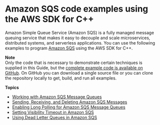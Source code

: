 # Amazon SQS code examples using the AWS SDK for C\+\+<a name="examples-sqs"></a>

Amazon Simple Queue Service \(Amazon SQS\) is a fully managed message queuing service that makes it easy to decouple and scale microservices, distributed systems, and serverless applications\. You can use the following examples to program [Amazon SQS](https://aws.amazon.com/sqs) using the AWS SDK for C\+\+\.

**Note**  
Only the code that is necessary to demonstrate certain techniques is supplied in this Guide, but the [complete example code is available on GitHub](https://github.com/awsdocs/aws-doc-sdk-examples/tree/main/cpp)\. On GitHub you can download a single source file or you can clone the repository locally to get, build, and run all examples\.

**Topics**
+ [Working with Amazon SQS Message Queues](examples-sqs-message-queues.md)
+ [Sending, Receiving, and Deleting Amazon SQS Messages](examples-sqs-messages.md)
+ [Enabling Long Polling for Amazon SQS Message Queues](examples-sqs-long-polling.md)
+ [Setting Visibility Timeout in Amazon SQS](examples-sqs-visibility-timeout.md)
+ [Using Dead Letter Queues in Amazon SQS](examples-sqs-dead-letter-queues.md)